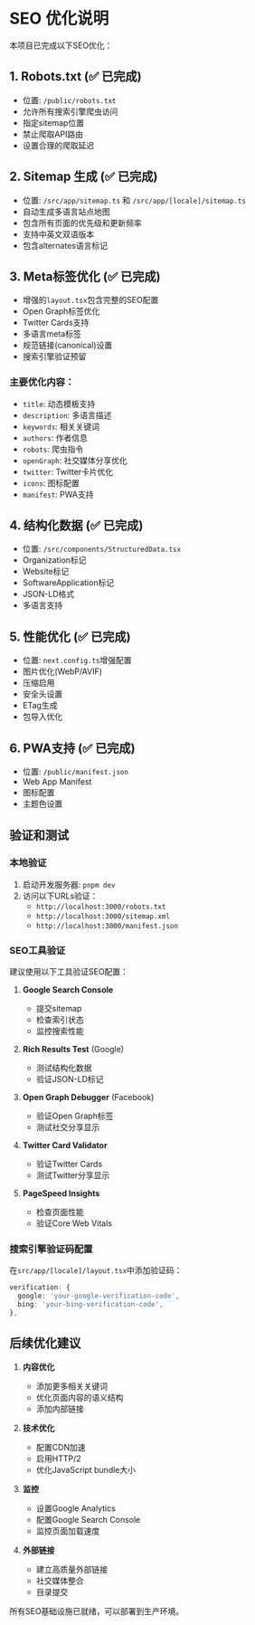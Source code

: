 # SEO 优化说明

本项目已完成以下SEO优化：

## 1. Robots.txt (✅ 已完成)
- 位置: `/public/robots.txt`
- 允许所有搜索引擎爬虫访问
- 指定sitemap位置
- 禁止爬取API路由
- 设置合理的爬取延迟

## 2. Sitemap 生成 (✅ 已完成)
- 位置: `/src/app/sitemap.ts` 和 `/src/app/[locale]/sitemap.ts`
- 自动生成多语言站点地图
- 包含所有页面的优先级和更新频率
- 支持中英文双语版本
- 包含alternates语言标记

## 3. Meta标签优化 (✅ 已完成)
- 增强的`layout.tsx`包含完整的SEO配置
- Open Graph标签优化
- Twitter Cards支持
- 多语言meta标签
- 规范链接(canonical)设置
- 搜索引擎验证预留

### 主要优化内容：
- `title`: 动态模板支持
- `description`: 多语言描述
- `keywords`: 相关关键词
- `authors`: 作者信息
- `robots`: 爬虫指令
- `openGraph`: 社交媒体分享优化
- `twitter`: Twitter卡片优化
- `icons`: 图标配置
- `manifest`: PWA支持

## 4. 结构化数据 (✅ 已完成)
- 位置: `/src/components/StructuredData.tsx`
- Organization标记
- Website标记
- SoftwareApplication标记
- JSON-LD格式
- 多语言支持

## 5. 性能优化 (✅ 已完成)
- 位置: `next.config.ts`增强配置
- 图片优化(WebP/AVIF)
- 压缩启用
- 安全头设置
- ETag生成
- 包导入优化

## 6. PWA支持 (✅ 已完成)
- 位置: `/public/manifest.json`
- Web App Manifest
- 图标配置
- 主题色设置

## 验证和测试

### 本地验证
1. 启动开发服务器: `pnpm dev`
2. 访问以下URLs验证：
   - `http://localhost:3000/robots.txt`
   - `http://localhost:3000/sitemap.xml`
   - `http://localhost:3000/manifest.json`

### SEO工具验证
建议使用以下工具验证SEO配置：

1. **Google Search Console**
   - 提交sitemap
   - 检查索引状态
   - 监控搜索性能

2. **Rich Results Test** (Google)
   - 测试结构化数据
   - 验证JSON-LD标记

3. **Open Graph Debugger** (Facebook)
   - 验证Open Graph标签
   - 测试社交分享显示

4. **Twitter Card Validator**
   - 验证Twitter Cards
   - 测试Twitter分享显示

5. **PageSpeed Insights**
   - 检查页面性能
   - 验证Core Web Vitals

### 搜索引擎验证码配置
在`src/app/[locale]/layout.tsx`中添加验证码：
```typescript
verification: {
  google: 'your-google-verification-code',
  bing: 'your-bing-verification-code',
},
```

## 后续优化建议

1. **内容优化**
   - 添加更多相关关键词
   - 优化页面内容的语义结构
   - 添加内部链接

2. **技术优化**
   - 配置CDN加速
   - 启用HTTP/2
   - 优化JavaScript bundle大小

3. **监控**
   - 设置Google Analytics
   - 配置Google Search Console
   - 监控页面加载速度

4. **外部链接**
   - 建立高质量外部链接
   - 社交媒体整合
   - 目录提交

所有SEO基础设施已就绪，可以部署到生产环境。
